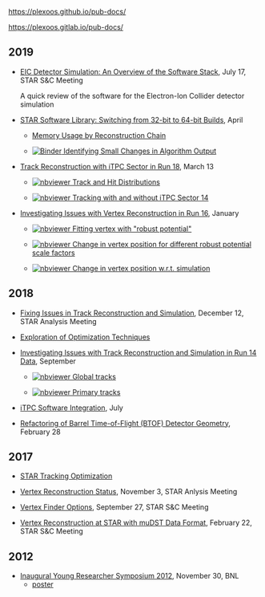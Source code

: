 https://plexoos.github.io/pub-docs/

https://plexoos.gitlab.io/pub-docs/


## 2019

- [EIC Detector Simulation: An Overview of the Software Stack](eic-software-stack), July 17, STAR S&C Meeting

  A quick review of the software for the Electron-Ion Collider detector simulation

- [STAR Software Library: Switching from 32-bit to 64-bit Builds](star-32-vs-64-build), April

  - [Memory Usage by Reconstruction Chain](star-32-vs-64-build/memory.html)

  - [![Binder](https://mybinder.org/badge_logo.svg) Identifying Small Changes in Algorithm Output](https://mybinder.org/v2/gh/plexoos/pub-docs/master?filepath=star-32-vs-64-build%2Fstat_dist.ipynb)

- [Track Reconstruction with iTPC Sector in Run 18](star-run18-itpc-tracking-issue), March 13

  - [![nbviewer](https://img.shields.io/badge/render-nbviewer-f37626?logo=jupyter) Track and Hit Distributions](https://nbviewer.ipython.org/github/plexoos/pub-docs/blob/master/star-run18-itpc-tracking-issue/nb_fastoffline_picodst.ipynb)

  - [![nbviewer](https://img.shields.io/badge/render-nbviewer-f37626?logo=jupyter) Tracking with and without iTPC Sector 14](https://nbviewer.ipython.org/github/plexoos/pub-docs/blob/master/star-run18-itpc-tracking-issue/nb_sector_20_vs_14.ipynb)

- [Investigating Issues with Vertex Reconstruction in Run 16](star-run16-hft-vertex-issue), January

  - [![nbviewer](https://img.shields.io/badge/render-nbviewer-f37626?logo=jupyter) Fitting vertex with "robust potential"](https://nbviewer.ipython.org/github/plexoos/pub-docs/blob/master/star-run16-hft-vertex-issue/nb_robust_chi2.ipynb)

  - [![nbviewer](https://img.shields.io/badge/render-nbviewer-f37626?logo=jupyter) Change in vertex position for different robust potential scale factors](https://nbviewer.jupyter.org/github/plexoos/pub-docs/blob/master/star-run16-hft-vertex-issue/nb_vertex_diff.ipynb)

  - [![nbviewer](https://img.shields.io/badge/render-nbviewer-f37626?logo=jupyter) Change in vertex position w.r.t. simulation](https://nbviewer.jupyter.org/github/plexoos/pub-docs/blob/master/star-run16-hft-vertex-issue/nb_reco_vs_mc.ipynb)


## 2018

- [Fixing Issues in Track Reconstruction and Simulation](star-ana-jetcorr-issue), December 12, STAR Analysis Meeting

- [Exploration of Optimization Techniques](fitna-robust-fitter)

- [Investigating Issues with Track Reconstruction and Simulation in Run 14 Data](star-run14-jetcorr-issue), September

  - [![nbviewer](https://img.shields.io/badge/render-nbviewer-f37626?logo=jupyter) Global tracks](http://nbviewer.jupyter.org/github/plexoos/pub-docs/blob/master/star-run14-jetcorr-issue/notebook_global_tracks.ipynb)

  - [![nbviewer](https://img.shields.io/badge/render-nbviewer-f37626?logo=jupyter) Primary tracks](http://nbviewer.jupyter.org/github/plexoos/pub-docs/blob/master/star-run14-jetcorr-issue/notebook_primary_tracks.ipynb)

- [iTPC Software Integration](star-itpc-software), July

- [Refactoring of Barrel Time-of-Flight (BTOF) Detector Geometry](star-tof-geo), February 28


## 2017

- [STAR Tracking Optimization](star-tracking-optimization)

- [Vertex Reconstruction Status](star-ana-vertex-reco-2017-11-03), November 3, STAR Anlysis Meeting

- [Vertex Finder Options](star-snc-vertex-options), September 27, STAR S&C Meeting

- [Vertex Reconstruction at STAR with muDST Data Format](star-vertex-reco-mudst), February 22, STAR S&C Meeting


## 2012

- [Inaugural Young Researcher Symposium 2012](yrs-2012-11-30-poster), November 30, BNL
  - [poster](yrs-2012-11-30-poster/poster.pdf)
